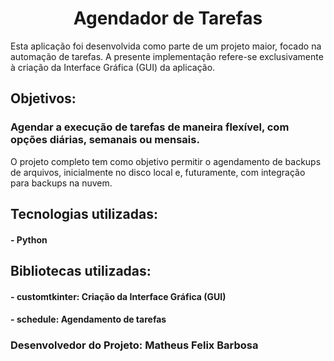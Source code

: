 <h1 align="center">Agendador de Tarefas</h1>

<p>Esta aplicação foi desenvolvida como parte de um projeto maior, focado na automação de tarefas. A presente implementação refere-se exclusivamente à criação da Interface Gráfica (GUI) da aplicação.</p>

<h2>Objetivos:</h2>
<h3>Agendar a execução de tarefas de maneira flexível, com opções diárias, semanais ou mensais.</h3>
<p>O projeto completo tem como objetivo permitir o agendamento de backups de arquivos, inicialmente no disco local e, futuramente, com integração para backups na nuvem.</p>

<h2>Tecnologias utilizadas:</h2>
<h4>- Python</h4>

<h2>Bibliotecas utilizadas:</h2>
<h4>- <strong>customtkinter</strong>: Criação da Interface Gráfica (GUI)</h4>
<h4>- <strong>schedule</strong>: Agendamento de tarefas</h4>

<h3>Desenvolvedor do Projeto: Matheus Felix Barbosa</h3>

